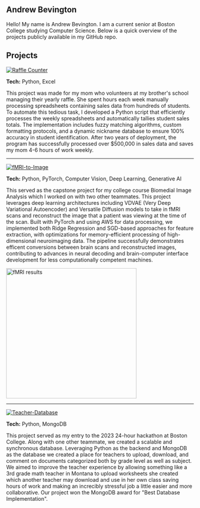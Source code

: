 ## Andrew Bevington

Hello! My name is Andrew Bevington. I am a current senior at Boston College studying Computer Science. Below is a quick overview of the projects publicly available in my GitHub repo. 

## Projects
[![Raffle Counter](https://img.shields.io/badge/Raffle_Counter-blue?style=for-the-badge&logo=github&logoColor=white)](https://github.com/Bevingta/raffle_counter)

**Tech:** Python, Excel

This project was made for my mom who volunteers at my brother's school managing their yearly raffle. She spent hours each week manually processing spreadsheets containing sales data from hundreds of students. To automate this tedious task, I developed a Python script that efficiently processes the weekly spreadsheets and automatically tallies student sales totals. The implementation includes fuzzy matching algorithms, custom formatting protocols, and a dynamic nickname database to ensure 100% accuracy in student identification. After two years of deployment, the program has successfully processed over $500,000 in sales data and saves my mom 4-6 hours of work weekly.

---

[![fMRI-to-Image](https://img.shields.io/badge/fMRI_to_image-darkgoldenrod?style=for-the-badge&logo=github&logoColor=white)](https://github.com/Bevingta/fMRI-to-images)

**Tech:** Python, PyTorch, Computer Vision, Deep Learning, Generative AI

This served as the capstone project for my college course Biomedial Image Analysis which I worked on with two other teammates. This project leverages deep learning architectures including VDVAE (Very Deep Variational Autoencoder) and Versatile Diffusion models to take in fMRI scans and reconstruct the image that a patient was viewing at the time of the scan. Built with PyTorch and using AWS for data processing, we implemented both Ridge Regression and SGD-based approaches for feature extraction, with optimizations for memory-efficient processing of high-dimensional neuroimaging data. The pipeline successfully demonstrates efficent conversions between brain scans and reconstructed images, contributing to advances in neural decoding and brain-computer interface development for less computationally competent machines.

<img width="350" alt="fMRI results" src="https://github.com/user-attachments/assets/c2b35754-1f7c-406d-bed7-d6c09f121594" />

---

[![Teacher-Database](https://img.shields.io/badge/Teacher_Database-darkorchid?style=for-the-badge&logo=github&logoColor=white)](https://github.com/SawyerMaloney/hth)

**Tech:** Python, MongoDB

This project served as my entry to the 2023 24-hour hackathon at Boston College. Along with one other teammate, we created a scalable and synchronous database. Leveraging Python as the backend and MongoDB as the database we created a place for teachers to upload, download, and comment on documents categorized both by grade level as well as subject. We aimed to improve the teacher experience by allowing something like a 3rd grade math teacher in Montana to upload worksheets she created which another teacher may download and use in her own class saving hours of work and making an increcibly stressful job a little easier and more collaborative. Our project won the MongoDB award for "Best Database Implementation".
